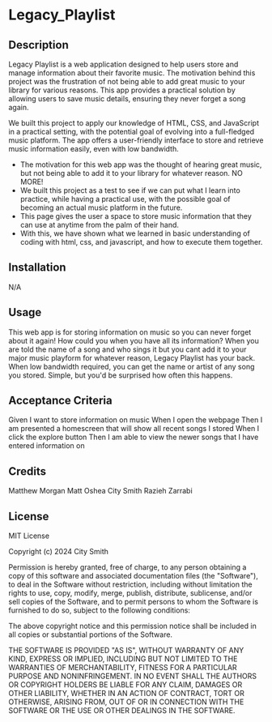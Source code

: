 # Legacy_Playlist
## Description

Legacy Playlist is a web application designed to help users store and manage information about their favorite music. The motivation behind this project was the frustration of not being able to add great music to your library for various reasons. This app provides a practical solution by allowing users to save music details, ensuring they never forget a song again.

We built this project to apply our knowledge of HTML, CSS, and JavaScript in a practical setting, with the potential goal of evolving into a full-fledged music platform. The app offers a user-friendly interface to store and retrieve music information easily, even with low bandwidth.


- The motivation for this web app was the thought of hearing great music, but not being able to add it to your library for whatever reason. NO MORE!
- We built this project as a test to see if we can put what I learn into practice, while having a practical use, with the possible goal of becoming an actual music platform in the future.
- This page gives the user a space to store music information that they can use at anytime from the palm of their hand.
- With this, we have shown what we learned in basic understanding of coding with html, css, and javascript, and how to execute them together.

## Installation

N/A

## Usage

This web app is for storing information on music so you can never forget about it again! How could you when you have all its information? When you are told the name of a song and who sings it but you cant add it to your major music playform for whatever reason, Legacy Playlist has your back. When low bandwidth required, you can get the name or artist of any song you stored. Simple, but you'd be surprised how often this happens.


## Acceptance Criteria

Given I want to store information on music
When I open the webpage
Then I am presented a homescreen that will show all recent songs I stored
When I click the explore button
Then I am able to view the newer songs that I have entered information on

## Credits

Matthew Morgan
Matt Oshea
City Smith
Razieh Zarrabi


## License

MIT License

Copyright (c) 2024 City Smith

Permission is hereby granted, free of charge, to any person obtaining a copy
of this software and associated documentation files (the "Software"), to deal
in the Software without restriction, including without limitation the rights
to use, copy, modify, merge, publish, distribute, sublicense, and/or sell
copies of the Software, and to permit persons to whom the Software is
furnished to do so, subject to the following conditions:

The above copyright notice and this permission notice shall be included in all
copies or substantial portions of the Software.

THE SOFTWARE IS PROVIDED "AS IS", WITHOUT WARRANTY OF ANY KIND, EXPRESS OR
IMPLIED, INCLUDING BUT NOT LIMITED TO THE WARRANTIES OF MERCHANTABILITY,
FITNESS FOR A PARTICULAR PURPOSE AND NONINFRINGEMENT. IN NO EVENT SHALL THE
AUTHORS OR COPYRIGHT HOLDERS BE LIABLE FOR ANY CLAIM, DAMAGES OR OTHER
LIABILITY, WHETHER IN AN ACTION OF CONTRACT, TORT OR OTHERWISE, ARISING FROM,
OUT OF OR IN CONNECTION WITH THE SOFTWARE OR THE USE OR OTHER DEALINGS IN THE
SOFTWARE.

